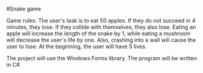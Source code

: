 #Snake game

Game rules:
The user's task is to eat 50 apples. If they do not succeed in 4 minutes, they lose. If they collide with themselves, they also lose. Eating an apple will increase the length of the snake by 1, while eating a mushroom will decrease the user's life by one. Also, crashing into a wall will cause the user to lose. At the beginning, the user will have 5 lives.

The project will use the Windows Forms library. The program will be written in C#.
